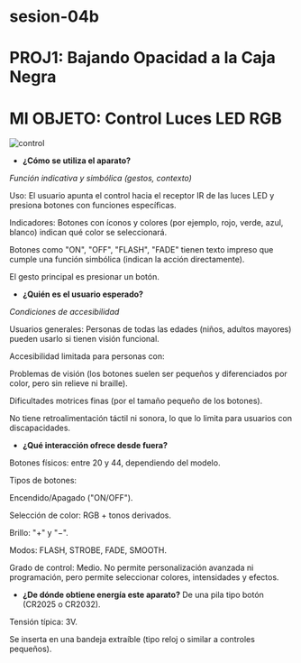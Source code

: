 # sesion-04b

# PROJ1: Bajando Opacidad a la Caja Negra

# MI OBJETO: Control Luces LED RGB

![control](https://mercotecnia.cl/wp-content/uploads/2021/06/Controlador-Cinta-Led-con-Control-Remoto-44-botones.jpeg)

+ **¿Cómo se utiliza el aparato?**

*Función indicativa y simbólica (gestos, contexto)*

Uso: El usuario apunta el control hacia el receptor IR de las luces LED y presiona botones con funciones específicas.

Indicadores: Botones con íconos y colores (por ejemplo, rojo, verde, azul, blanco) indican qué color se seleccionará.

Botones como "ON", "OFF", "FLASH", "FADE" tienen texto impreso que cumple una función simbólica (indican la acción directamente).

El gesto principal es presionar un botón.

+ **¿Quién es el usuario esperado?**

*Condiciones de accesibilidad*

Usuarios generales: Personas de todas las edades (niños, adultos mayores) pueden usarlo si tienen visión funcional.

Accesibilidad limitada para personas con:

Problemas de visión (los botones suelen ser pequeños y diferenciados por color, pero sin relieve ni braille).

Dificultades motrices finas (por el tamaño pequeño de los botones).

No tiene retroalimentación táctil ni sonora, lo que lo limita para usuarios con discapacidades.

+ **¿Qué interacción ofrece desde fuera?**

Botones físicos: entre 20 y 44, dependiendo del modelo.

Tipos de botones:

Encendido/Apagado ("ON/OFF").

Selección de color: RGB + tonos derivados.

Brillo: "+" y "−".

Modos: FLASH, STROBE, FADE, SMOOTH.

Grado de control: Medio. No permite personalización avanzada ni programación, pero permite seleccionar colores, intensidades y efectos.

+ **¿De dónde obtiene energía este aparato?**
De una pila tipo botón (CR2025 o CR2032).

Tensión típica: 3V.

Se inserta en una bandeja extraíble (tipo reloj o similar a controles pequeños).



